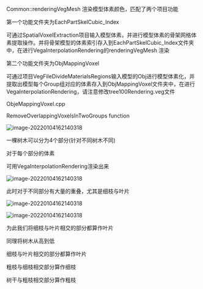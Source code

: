 Common::renderingVegMesh 渲染模型体素颜色，匹配了两个项目功能

第一个功能文件夹为EachPartSkelCubic_Index

可通过SpatialVoxelExtraction项目输入模型体素，并进行模型体素的骨架网格体素提取操作。并将骨架模型的体素索引存入到EachPartSkelCubic_Index文件夹中，在进行VegaInterpolationRendering的renderingVegMesh 渲染

第二个功能文件夹为ObjMappingVoxel

可通过项目VegFileDivideMaterialsRegions输入模型的Obj进行模型体素化，并提取出模型每个Group组对应的体素存入到ObjMappingVoxel文件夹中，在进行VegaInterpolationRendering，请注意修改tree100Rendering.veg文件



ObjeMappingVoxel.cpp

RemoveOverlappingVoxelsInTwoGroups function

![image-20220104162140318](D:\GraduationProject\New-LargeScaleForest\LargeScaleForest\models\yellow_tree\OthrVegType\100\readmeImage/1.png)

一棵树木可以分为4个部分(针对不同树木不同)

对于每个部分的体素

可用VegaInterpolationRendering渲染出来

![image-20220104162140318](D:\GraduationProject\New-LargeScaleForest\LargeScaleForest\models\yellow_tree\OthrVegType\100\readmeImage/2.png)

此时对于不同部分有大量的重叠，尤其是细枝与叶片

![image-20220104162140318](D:\GraduationProject\New-LargeScaleForest\LargeScaleForest\models\yellow_tree\OthrVegType\100\readmeImage/6.png)

![image-20220104162140318](D:\GraduationProject\New-LargeScaleForest\LargeScaleForest\models\yellow_tree\OthrVegType\100\readmeImage/4.png)

为此我们将细枝与叶片相交的部分都算作叶片

同理将树木从高到低

细枝与叶片相交的部分都算作叶片

粗枝与细枝相交部分算作细枝

树干与粗枝相交部分算作粗枝